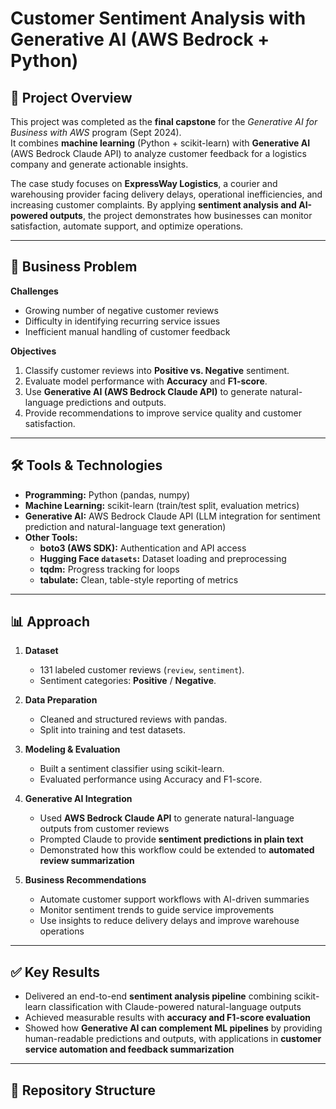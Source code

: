 # Customer Sentiment Analysis with Generative AI (AWS Bedrock + Python)

## 📌 Project Overview
This project was completed as the **final capstone** for the *Generative AI for Business with AWS* program (Sept 2024).  
It combines **machine learning** (Python + scikit-learn) with **Generative AI** (AWS Bedrock Claude API) to analyze customer feedback for a logistics company and generate actionable insights.

The case study focuses on **ExpressWay Logistics**, a courier and warehousing provider facing delivery delays, operational inefficiencies, and increasing customer complaints. By applying **sentiment analysis and AI-powered outputs**, the project demonstrates how businesses can monitor satisfaction, automate support, and optimize operations.

---

## 🎯 Business Problem
**Challenges**
- Growing number of negative customer reviews  
- Difficulty in identifying recurring service issues  
- Inefficient manual handling of customer feedback  

**Objectives**
1. Classify customer reviews into **Positive vs. Negative** sentiment.  
2. Evaluate model performance with **Accuracy** and **F1-score**.  
3. Use **Generative AI (AWS Bedrock Claude API)** to generate natural-language predictions and outputs.  
4. Provide recommendations to improve service quality and customer satisfaction.  

---

## 🛠️ Tools & Technologies
- **Programming:** Python (pandas, numpy)  
- **Machine Learning:** scikit-learn (train/test split, evaluation metrics)  
- **Generative AI:** AWS Bedrock Claude API (LLM integration for sentiment prediction and natural-language text generation)  
- **Other Tools:**  
  - **boto3 (AWS SDK):** Authentication and API access  
  - **Hugging Face `datasets`:** Dataset loading and preprocessing  
  - **tqdm:** Progress tracking for loops  
  - **tabulate:** Clean, table-style reporting of metrics  

---

## 📊 Approach
1. **Dataset**  
   - 131 labeled customer reviews (`review`, `sentiment`).  
   - Sentiment categories: **Positive** / **Negative**.  

2. **Data Preparation**  
   - Cleaned and structured reviews with pandas.  
   - Split into training and test datasets.  

3. **Modeling & Evaluation**  
   - Built a sentiment classifier using scikit-learn.  
   - Evaluated performance using Accuracy and F1-score.  

4. **Generative AI Integration**  
   - Used **AWS Bedrock Claude API** to generate natural-language outputs from customer reviews  
   - Prompted Claude to provide **sentiment predictions in plain text**  
   - Demonstrated how this workflow could be extended to **automated review summarization**  

5. **Business Recommendations**  
   - Automate customer support workflows with AI-driven summaries
   - Monitor sentiment trends to guide service improvements  
   - Use insights to reduce delivery delays and improve warehouse operations  

---

## ✅ Key Results
- Delivered an end-to-end **sentiment analysis pipeline** combining scikit-learn classification with Claude-powered natural-language outputs  
- Achieved measurable results with **accuracy and F1-score evaluation**  
- Showed how **Generative AI can complement ML pipelines** by providing human-readable predictions and outputs, with applications in **customer service automation and feedback summarization**  

---

## 📂 Repository Structure
